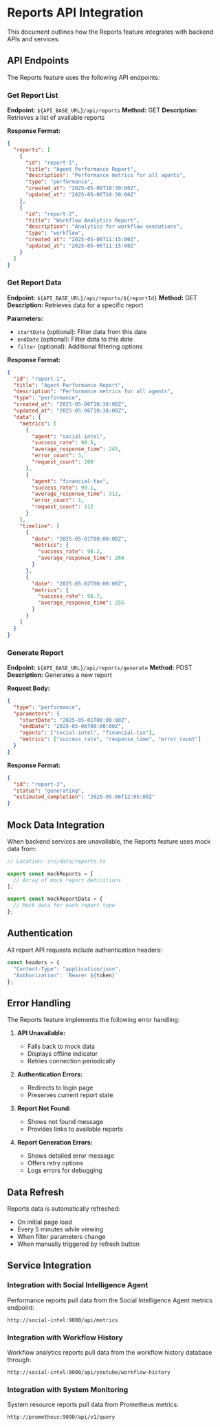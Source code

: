 # Reports API Integration

This document outlines how the Reports feature integrates with backend APIs and services.

## API Endpoints

The Reports feature uses the following API endpoints:

### Get Report List

**Endpoint:** `${API_BASE_URL}/api/reports`
**Method:** GET
**Description:** Retrieves a list of available reports

**Response Format:**
```json
{
  "reports": [
    {
      "id": "report-1",
      "title": "Agent Performance Report",
      "description": "Performance metrics for all agents",
      "type": "performance",
      "created_at": "2025-05-06T10:30:00Z",
      "updated_at": "2025-05-06T10:30:00Z"
    },
    {
      "id": "report-2",
      "title": "Workflow Analytics Report",
      "description": "Analytics for workflow executions",
      "type": "workflow",
      "created_at": "2025-05-06T11:15:00Z",
      "updated_at": "2025-05-06T11:15:00Z"
    }
  ]
}
```

### Get Report Data

**Endpoint:** `${API_BASE_URL}/api/reports/${reportId}`
**Method:** GET
**Description:** Retrieves data for a specific report

**Parameters:**
- `startDate` (optional): Filter data from this date
- `endDate` (optional): Filter data to this date
- `filter` (optional): Additional filtering options

**Response Format:**
```json
{
  "id": "report-1",
  "title": "Agent Performance Report",
  "description": "Performance metrics for all agents",
  "type": "performance",
  "created_at": "2025-05-06T10:30:00Z",
  "updated_at": "2025-05-06T10:30:00Z",
  "data": {
    "metrics": [
      {
        "agent": "social-intel",
        "success_rate": 98.5,
        "average_response_time": 245,
        "error_count": 3,
        "request_count": 200
      },
      {
        "agent": "financial-tax",
        "success_rate": 99.1,
        "average_response_time": 312,
        "error_count": 1,
        "request_count": 112
      }
    ],
    "timeline": [
      {
        "date": "2025-05-01T00:00:00Z",
        "metrics": {
          "success_rate": 98.2,
          "average_response_time": 260
        }
      },
      {
        "date": "2025-05-02T00:00:00Z",
        "metrics": {
          "success_rate": 98.7,
          "average_response_time": 255
        }
      }
    ]
  }
}
```

### Generate Report

**Endpoint:** `${API_BASE_URL}/api/reports/generate`
**Method:** POST
**Description:** Generates a new report

**Request Body:**
```json
{
  "type": "performance",
  "parameters": {
    "startDate": "2025-05-01T00:00:00Z",
    "endDate": "2025-05-06T00:00:00Z",
    "agents": ["social-intel", "financial-tax"],
    "metrics": ["success_rate", "response_time", "error_count"]
  }
}
```

**Response Format:**
```json
{
  "id": "report-3",
  "status": "generating",
  "estimated_completion": "2025-05-06T12:05:00Z"
}
```

## Mock Data Integration

When backend services are unavailable, the Reports feature uses mock data from:

```typescript
// Location: src/data/reports.ts

export const mockReports = [
  // Array of mock report definitions
];

export const mockReportData = {
  // Mock data for each report type
};
```

## Authentication

All report API requests include authentication headers:

```typescript
const headers = {
  "Content-Type": "application/json",
  "Authorization": `Bearer ${token}`
};
```

## Error Handling

The Reports feature implements the following error handling:

1. **API Unavailable:**
   - Falls back to mock data
   - Displays offline indicator
   - Retries connection periodically

2. **Authentication Errors:**
   - Redirects to login page
   - Preserves current report state

3. **Report Not Found:**
   - Shows not found message
   - Provides links to available reports

4. **Report Generation Errors:**
   - Shows detailed error message
   - Offers retry options
   - Logs errors for debugging

## Data Refresh

Reports data is automatically refreshed:

- On initial page load
- Every 5 minutes while viewing
- When filter parameters change
- When manually triggered by refresh button

## Service Integration

### Integration with Social Intelligence Agent

Performance reports pull data from the Social Intelligence Agent metrics endpoint:

```
http://social-intel:9000/api/metrics
```

### Integration with Workflow History

Workflow analytics reports pull data from the workflow history database through:

```
http://social-intel:9000/api/youtube/workflow-history
```

### Integration with System Monitoring

System resource reports pull data from Prometheus metrics:

```
http://prometheus:9090/api/v1/query
```
